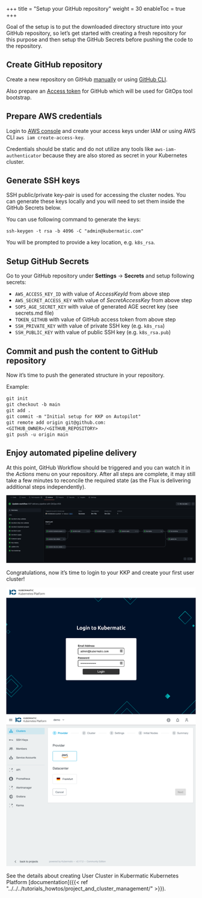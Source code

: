 +++
title = "Setup your GitHub repository"
weight = 30
enableToc = true
+++

Goal of the setup is to put the downloaded directory structure into your GitHub repository,
so let’s get started with creating a fresh repository for this purpose and then setup the GitHub Secrets before
pushing the code to the repository.

## Create GitHub repository

Create a new repository on GitHub [manually](https://docs.github.com/en/get-started/quickstart/create-a-repo) or using [GitHub CLI](https://cli.github.com/manual/gh_repo_create).

Also prepare an [Access token](https://docs.github.com/en/github/authenticating-to-github/keeping-your-account-and-data-secure/creating-a-personal-access-token)
for GitHub which will be used for GitOps tool bootstrap.


## Prepare AWS credentials

Login to [AWS console](https://console.aws.amazon.com/console) and create your access keys under IAM or using
AWS CLI `aws iam create-access-key`.

Credentials should be static and do not utilize any tools like `aws-iam-authenticator` because they are also stored as secret in your Kubernetes cluster.


## Generate SSH keys

SSH public/private key-pair is used for accessing the cluster nodes. You can generate these keys locally and you will need to set them inside the GitHub Secrets below.

You can use following command to generate the keys:
```shell
ssh-keygen -t rsa -b 4096 -C "admin@kubermatic.com"
```

You will be prompted to provide a key location, e.g. `k8s_rsa`.


## Setup GitHub Secrets

Go to your GitHub repository under **Settings** -> **Secrets** and setup following secrets:

* `AWS_ACCESS_KEY_ID` with value of _AccessKeyId_ from above step
* `AWS_SECRET_ACCESS_KEY` with value of _SecretAccessKey_ from above step
* `SOPS_AGE_SECRET_KEY` with value of generated AGE secret key (see secrets.md file)
* `TOKEN_GITHUB` with value of GitHub access token from above step
* `SSH_PRIVATE_KEY` with value of private SSH key (e.g. `k8s_rsa`)
* `SSH_PUBLIC_KEY` with value of public SSH key (e.g. `k8s_rsa.pub`)

## Commit and push the content to GitHub repository

Now it’s time to push the generated structure in your repository.

Example:
```shell
git init
git checkout -b main
git add .
git commit -m "Initial setup for KKP on Autopilot"
git remote add origin git@github.com:<GITHUB_OWNER>/<GITHUB_REPOSITORY>
git push -u origin main
```

## Enjoy automated pipeline delivery

At this point, GitHub Workflow should be triggered and you can watch it in the *Actions* menu on your repository.
After all steps are complete, it may still take a few minutes to reconcile the required state (as the Flux is delivering additional steps independently).

![GitHub Workflow](pipeline.png?width=700px&classes=shadow,border "GitHub Workflow")

Congratulations, now it’s time to login to your KKP and create your first user cluster!

![KKP Login Page](kkp-login.png?width=700px&classes=shadow,border "KKP Login Page")
![KKP UI](kkp-ui.png?width=700px&classes=shadow,border "KKP UI")

See the details about creating User Cluster in Kubermatic Kubernetes Platform [documentation]({{< ref "../../../tutorials_howtos/project_and_cluster_management/" >}}).